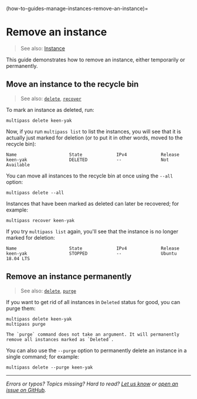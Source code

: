 (how-to-guides-manage-instances-remove-an-instance)=
# Remove an instance

> See also: [Instance](/explanation/instance)

This guide demonstrates how to remove an instance, either temporarily or permanently.

## Move an instance to the recycle bin

> See also: [`delete`](/reference/command-line-interface/launch), [`recover`](/reference/command-line-interface/recover)

To mark an instance as deleted, run:

```plain
multipass delete keen-yak
```

Now, if you run `multipass list` to list the instances, you will see that it is actually just marked for deletion (or to put it in other words, moved to the recycle bin):

```plain
Name                    State             IPv4             Release
keen-yak                DELETED           --               Not Available
```

You can move all instances to the recycle bin at once using the `--all` option:

```plain
multipass delete --all
```

Instances that have been marked as deleted can later be recovered; for example:

```plain
multipass recover keen-yak
```

If you try `multipass list` again, you'll see that the instance is no longer marked for deletion:

```plain
Name                    State             IPv4             Release
keen-yak                STOPPED           --               Ubuntu 18.04 LTS
```

## Remove an instance permanently

> See also: [`delete`](/reference/command-line-interface/launch), [`purge`](/reference/command-line-interface/purge)

If you want to get rid of all instances in `Deleted` status for good, you can purge them:

```plain
multipass delete keen-yak
multipass purge
```

```{caution}
The `purge` command does not take an argument. It will permanently remove all instances marked as `Deleted`.
```

You can also use the `--purge` option to permanently delete an instance in a single command; for example:

```plain
multipass delete --purge keen-yak
```

---

*Errors or typos? Topics missing? Hard to read? <a href="https://docs.google.com/forms/d/e/1FAIpQLSd0XZDU9sbOCiljceh3rO_rkp6vazy2ZsIWgx4gsvl_Sec4Ig/viewform?usp=pp_url&entry.317501128=https://multipass.run/docs/remove-an-instance" target="_blank">Let us know</a> or <a href="https://github.com/canonical/multipass/issues/new/choose" target="_blank">open an issue on GitHub</a>.*

